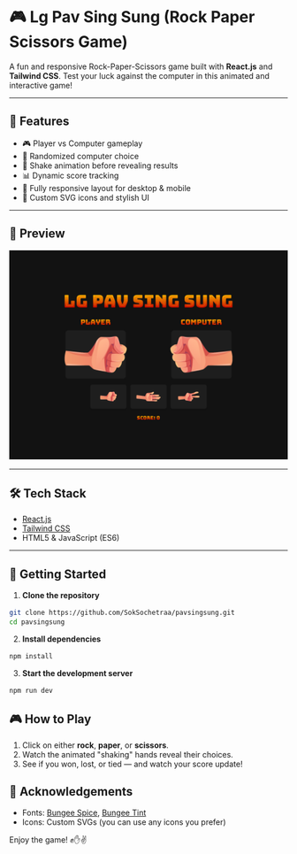 # 🎮 Lg Pav Sing Sung (Rock Paper Scissors Game)

A fun and responsive Rock-Paper-Scissors game built with **React.js** and **Tailwind CSS**. Test your luck against the computer in this animated and interactive game!

---

## 🧠 Features

- 🎮 Player vs Computer gameplay
- 🤖 Randomized computer choice
- 🔁 Shake animation before revealing results
- 📊 Dynamic score tracking
- 📱 Fully responsive layout for desktop & mobile
- 🎨 Custom SVG icons and stylish UI

---

## 📸 Preview

![preview](./pavsingsung/public/preview.png)

---

## 🛠️ Tech Stack

- [React.js](https://reactjs.org/)
- [Tailwind CSS](https://tailwindcss.com/)
- HTML5 & JavaScript (ES6)

---

## 🚀 Getting Started

1. **Clone the repository**

```bash
git clone https://github.com/SokSochetraa/pavsingsung.git
cd pavsingsung
```

2. **Install dependencies**

```bash
npm install
```

3. **Start the development server**

```bash
npm run dev
```

## 🎮 How to Play

1. Click on either **rock**, **paper**, or **scissors**.
2. Watch the animated "shaking" hands reveal their choices.
3. See if you won, lost, or tied — and watch your score update!

## 🙌 Acknowledgements

- Fonts: [Bungee Spice](https://fonts.google.com/specimen/Bungee+Spice), [Bungee Tint](https://fonts.google.com/specimen/Bungee+Tint)
- Icons: Custom SVGs (you can use any icons you prefer)

Enjoy the game! ✊✋✌️
